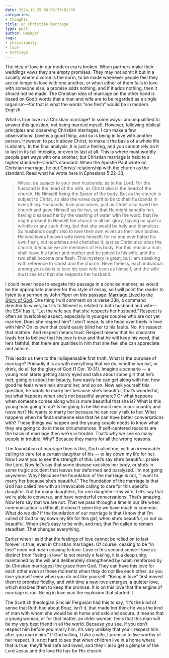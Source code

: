 ```yaml
---
date: 2024-12-25 06:59:57+01:00
categories:
- thoughts
title: On Christian Marriage
type: post
author: DanAgaf
tags:
- christianity
- love
- marriage
---
```



The idea of love in our modern era is broken. When partners make their weddings vows they are empty promises. They may not admit it but in a society where divorce is the norm, to be made whenever people feel they are no longer in love with one another, or when either of them falls in love with someone else, a promise adds nothing, and if it adds nothing, then it should not be made. The Christian idea of marriage on the other hand is based on God’s words that a man and wife are to be regarded as a single organism—for that is what the words “one flesh” would be in modern English.




What is true love in a Christian marriage? In some ways I am unqualified to answer this question, not being married myself. However, following biblical principles and observing Christian marriages, I can make a few observations. Love is a good thing, and so is being in love with another person. However, to put it above Christ, to make it the basis of a whole life is idolatry. In the final analysis, it is just a feeling, and you cannot rely on it to last in its full intensity, or even to last at all. This is where most worldly people part ways with one another, but Christian marriage is held to a higher standard—Christ’s standard. When the Apostle Paul wrote on Christian marriage, he put Christs’ relationship with the church as the standard. Read what he wrote here in Ephesians 5:22-33,





> Wives, *be subject* to your own husbands, as to the Lord. For the husband is the head of the wife, as Christ also is the head of the church, He Himself *being* the Savior of the body. But as the church is subject to Christ, so also the wives *ought to be* to their husbands in everything. Husbands, love your wives, just as Christ also loved the church and gave Himself up for her, so that He might sanctify her, having cleansed her by the washing of water with the word, that He might present to Himself the church in all her glory, having no spot or wrinkle or any such thing, but that she would be holy and blameless. So husbands ought also to love their own wives as their own bodies. He who loves his own wife loves himself; for no one ever hated his own flesh, but nourishes and cherishes it, just as Christ also *does* the church, because we are members of His body. For this reason a man shall leave his father and mother and be joined to his wife, and the two shall become one flesh. This mystery is great, but I am speaking with reference to Christ and the church. Nevertheless, each individual among you also is to love his own wife even as himself, and the wife must *see to it* that she respects her husband.




I could never hope to exegete this passage in a concise manner, as would be the appropriate manner for this style of essay, so I will point the reader to listen to a sermon by John Piper on this passage: [Marriage Lived to the Glory of God](https://www.desiringgod.org/messages/marriage-lived-to-the-glory-of-god). One thing I will comment on is verse 33b, a command directed to wives, but its fulfillment is related to both husband and wife— the ESV has it, “Let the wife see that she respects her husband.” Respect is often an overlooked aspect, especially in younger couples who are not yet married. Does she respect him? I don’t mean, Is she head over heels in love with him? On its own that could easily blind her to his faults. No, it’s respect that matters. And respect means trust. Respect means that his character leads her to believe that his love is true and that he will keep his word, that he’s faithful, that there are qualities in him that she feel she can appreciate and admire.




This leads us then to the indispensable first truth: What is the purpose of marriage? Primarily it is as with everything that we do, whether we eat, or drink, do all for the glory of God (1 Cor. 10:31). Imagine a scenario — a young man starts getting starry eyed and talks about some girl that he’s met; going on about her beauty, how easily he can get along with her, how good he feels when he’s around her, and so on. Now ask yourself this question, he wants to marry her because she’s beautiful, that’s wonderful, but what happens when she’s not beautiful anymore? Or what happens when someone comes along who is more beautiful that she is? What is this young man going to do? Is he going to be like most men in our country and leave her? He wants to marry her because he can really talk to her. What happens when he finds someone else that he can have better conversations with? These things *will* happen and the young couple needs to know what they are going to do in these circumstances. If self-centered reasons are the basis of marriage then we’re in trouble. That’s why we see so many people in trouble. Why? Because they marry for all the wrong reasons.




The foundation of marriage then is this, God called me, with an irrevocable calling to care for a certain daughter of his — to lay down my life for her. Now I want you to see the strength of this. Let’s say she’s beautiful, praise the Lord. Now let’s say that some disease ravishes her body, or she’s in some tragic accident that leaves her deformed and paralyzed. I’m not going anywhere. Why? Because the foundation of the marriage is not, “I want to marry her because she’s beautiful.” The foundation of the marriage is that God has called me with an irrevocable calling to care for this specific daughter. Not for many daughters, for one daughter—my wife. Let’s say that we’re able to converse, and have wonderful conversations. That’s amazing. Now let’s say that we are not. That we pass through a time in our life when communication is difficult, it doesn’t seem like we have much in common. What do we do? If the foundation of our marriage is that I know that I’m called of God to lay down my life for this girl, when she’s beautiful, or not so beautiful. When she’s easy to be with, and not; that I’m called to remain steadfast. That changes everything.




Earlier when I said that the feelings of love cannot be relied on to last forever is true, even in Christian marriages. Of course, ceasing to be “in love” need not mean ceasing to love. Love in this second sense—love as distinct from “being in love” is not merely a feeling, it is a deep unity, maintained by the will and deliberately strengthened by habit; reinforced by (in Christian marriages) the grace from God. They can have this love for each other even at those moments when they do not like each other; as you love yourself even when you do not like yourself. “Being in love” first moved them to promise fidelity, and with time a new love emerges, a quieter love, which enables them to keep the promise. It is on this love that the engine of marriage is run. Being in love was the explosion that started it.




The Scottish theologian Sinclair Ferguson had this to say, “It’s the kind of sense that Ruth had about Boaz, isn’t it, that made her think he was the kind of man with whom she would be at home and safe and secure. It means that a young woman, or for that matter, an older woman, feels that this man will be my very best friend in all the world. Because you see, if you don’t respect him before you marry him, it’s very unlikely that you’ll respect him after you marry him.” If God willing, I take a wife, I promise to live worthy of her respect. It is not hard to see that when children live in a home where that is true, they’ll feel safe and loved, and they’ll also get a glimpse of the Lord Jesus and the love He has for His church.


